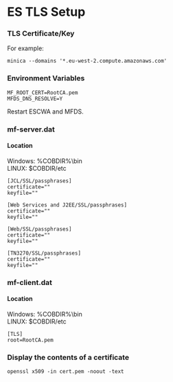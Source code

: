 # ES TLS Setup
### TLS Certificate/Key 
For example:  
```
minica --domains '*.eu-west-2.compute.amazonaws.com'
```

### Environment Variables
```
MF_ROOT_CERT=RootCA.pem  
MFDS_DNS_RESOLVE=Y  
```
Restart ESCWA and MFDS.  

### mf-server.dat
#### Location
Windows: %COBDIR%\bin  
LINUX: $COBDIR/etc  
```
[JCL/SSL/passphrases]
certificate=""
keyfile=""

[Web Services and J2EE/SSL/passphrases]
certificate=""
keyfile=""

[Web/SSL/passphrases]
certificate=""
keyfile=""

[TN3270/SSL/passphrases]
certificate=""
keyfile=""
```

### mf-client.dat
#### Location
Windows: %COBDIR%\bin  
LINUX: $COBDIR/etc  
```
[TLS]
root=RootCA.pem
```

### Display the contents of a certificate
```
openssl x509 -in cert.pem -noout -text
```

